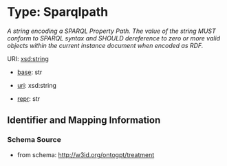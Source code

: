 # Type: Sparqlpath




_A string encoding a SPARQL Property Path. The value of the string MUST conform to SPARQL syntax and SHOULD dereference to zero or more valid objects within the current instance document when encoded as RDF._



URI: [xsd:string](http://www.w3.org/2001/XMLSchema#string)

* [base](https://w3id.org/linkml/base): str

* [uri](https://w3id.org/linkml/uri): xsd:string

* [repr](https://w3id.org/linkml/repr): str








## Identifier and Mapping Information







### Schema Source


* from schema: http://w3id.org/ontogpt/treatment



